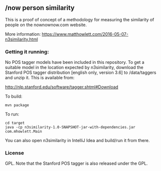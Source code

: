 ## /now person similarity

This is a proof of concept of a methodology for measuring the similarity
of people on the nownownow.com website.

More information: https://www.matthowlett.com/2016-05-07-n3similarity.html


### Getting it running:

No POS tagger models have been included in this repository. To get a suitable model in the location
expected by n3similarity, download the Stanford POS tagger distribution [english only, version
3.6] to /data/taggers and unzip it. This is available from:

http://nlp.stanford.edu/software/tagger.shtml#Download

To build:

    mvn package

To run:

    cd target
    java -cp n3similarity-1.0-SNAPSHOT-jar-with-dependencies.jar com.mhowlett.Main

You can also open n3similarity in IntelliJ Idea and build/run it from there.


### License

GPL. Note that the Stanford POS tagger is also released under the GPL.
